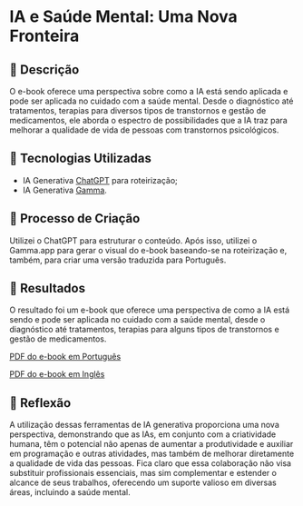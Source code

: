
# IA e Saúde Mental: Uma Nova Fronteira

## 📒 Descrição

O e-book oferece uma perspectiva sobre como a IA está sendo aplicada e pode ser aplicada no cuidado com a saúde mental. Desde o diagnóstico até tratamentos, terapias para diversos tipos de transtornos e gestão de medicamentos, ele aborda o espectro de possibilidades que a IA traz para melhorar a qualidade de vida de pessoas com transtornos psicológicos.


## 🤖 Tecnologias Utilizadas
* IA Generativa [ChatGPT](https://chat.openai.com/) para roteirização;
* IA Generativa [Gamma](https://gamma.app/).

## 🧐 Processo de Criação
Utilizei o ChatGPT para estruturar o conteúdo. Após isso, utilizei o Gamma.app para gerar o visual do e-book baseando-se na roteirização e, também, para criar uma versão traduzida para Português.

## 🧠 Resultados
O resultado foi um e-book que oferece uma perspectiva de como a IA está sendo e pode ser aplicada no cuidado com a saúde mental, desde o diagnóstico até tratamentos, terapias para alguns tipos de transtornos e gestão de medicamentos.

[PDF do e-book em Português](https://github.com/dvndnts/lab-natty-or-not/blob/main/IA-e-Saude-Mental-Uma-Nova-Fronteira.pdf)

[PDF do e-book em Inglês](https://github.com/dvndnts/lab-natty-or-not/blob/main/AI-and-Mental-Health-A-New-Frontier-en-us.pdf)

## 💭 Reflexão
A utilização dessas ferramentas de IA generativa proporciona uma nova perspectiva, demonstrando que as IAs, em conjunto com a criatividade humana, têm o potencial não apenas de aumentar a produtividade e auxiliar em programação e outras atividades, mas também de melhorar diretamente a qualidade de vida das pessoas. Fica claro que essa colaboração não visa substituir profissionais essenciais, mas sim complementar e estender o alcance de seus trabalhos, oferecendo um suporte valioso em diversas áreas, incluindo a saúde mental.